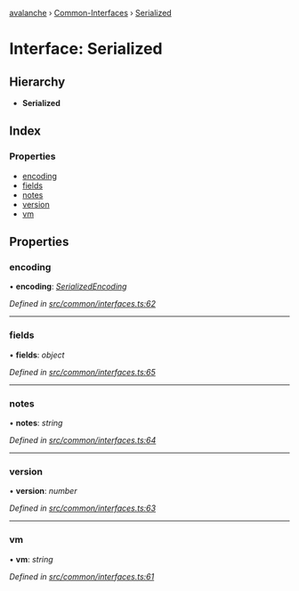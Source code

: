 [avalanche](../README.md) › [Common-Interfaces](../modules/common_interfaces.md) › [Serialized](common_interfaces.serialized.md)

# Interface: Serialized

## Hierarchy

* **Serialized**

## Index

### Properties

* [encoding](common_interfaces.serialized.md#encoding)
* [fields](common_interfaces.serialized.md#fields)
* [notes](common_interfaces.serialized.md#notes)
* [version](common_interfaces.serialized.md#version)
* [vm](common_interfaces.serialized.md#vm)

## Properties

###  encoding

• **encoding**: *[SerializedEncoding](../modules/src_utils.md#serializedencoding)*

*Defined in [src/common/interfaces.ts:62](https://github.com/ava-labs/avalanchejs/blob/fa4a637/src/common/interfaces.ts#L62)*

___

###  fields

• **fields**: *object*

*Defined in [src/common/interfaces.ts:65](https://github.com/ava-labs/avalanchejs/blob/fa4a637/src/common/interfaces.ts#L65)*

___

###  notes

• **notes**: *string*

*Defined in [src/common/interfaces.ts:64](https://github.com/ava-labs/avalanchejs/blob/fa4a637/src/common/interfaces.ts#L64)*

___

###  version

• **version**: *number*

*Defined in [src/common/interfaces.ts:63](https://github.com/ava-labs/avalanchejs/blob/fa4a637/src/common/interfaces.ts#L63)*

___

###  vm

• **vm**: *string*

*Defined in [src/common/interfaces.ts:61](https://github.com/ava-labs/avalanchejs/blob/fa4a637/src/common/interfaces.ts#L61)*
